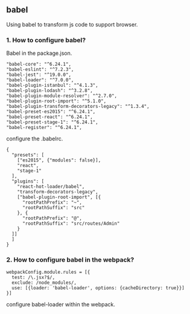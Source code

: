 ## babel

Using babel to transform js code to support browser.

### 1. How to configure babel?

Babel in the package.json.
```
"babel-core": "^6.24.1",
"babel-eslint": "^7.2.3",
"babel-jest": "^19.0.0",
"babel-loader": "^7.0.0",
"babel-plugin-istanbul": "^4.1.3",
"babel-plugin-lodash": "^3.2.8",
"babel-plugin-module-resolver": "^2.7.0",
"babel-plugin-root-import": "^5.1.0",
"babel-plugin-transform-decorators-legacy": "^1.3.4",
"babel-preset-es2015": "^6.24.1",
"babel-preset-react": "^6.24.1",
"babel-preset-stage-1": "^6.24.1",
"babel-register": "^6.24.1",
```

configure the .babelrc.
```
{
  "presets": [
    ["es2015", {"modules": false}],
    "react",
    "stage-1"
  ],
  "plugins": [
    "react-hot-loader/babel",
    "transform-decorators-legacy",
    ["babel-plugin-root-import", [{
      "rootPathPrefix": "~",
      "rootPathSuffix": "src"
    }, {
      "rootPathPrefix": "@",
      "rootPathSuffix": "src/routes/Admin"
    }
  ]]
  ]
}

```

### 2. How to configure babel in the webpack?

```
webpackConfig.module.rules = [{
  test: /\.jsx?$/,
  exclude: /node_modules/,
  use: [{loader: 'babel-loader', options: {cacheDirectory: true}}]
}]
```

configure babel-loader within the webpack.
